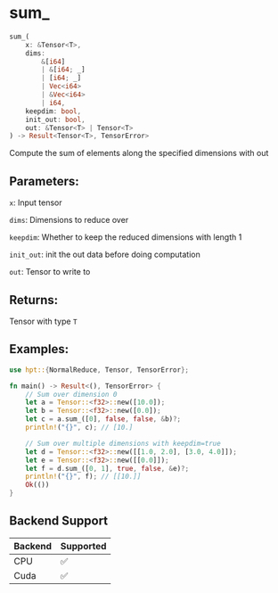 # sum_
```rust
sum_(
    x: &Tensor<T>, 
    dims: 
        &[i64]
        | &[i64; _]
        | [i64; _] 
        | Vec<i64> 
        | &Vec<i64>
        | i64,
    keepdim: bool,
    init_out: bool,
    out: &Tensor<T> | Tensor<T>
) -> Result<Tensor<T>, TensorError>
```
Compute the sum of elements along the specified dimensions with out

## Parameters:
`x`: Input tensor

`dims`: Dimensions to reduce over

`keepdim`: Whether to keep the reduced dimensions with length 1

`init_out`: init the out data before doing computation   

`out`: Tensor to write to

## Returns:
Tensor with type `T`

## Examples:
```rust
use hpt::{NormalReduce, Tensor, TensorError};

fn main() -> Result<(), TensorError> {
    // Sum over dimension 0
    let a = Tensor::<f32>::new([10.0]);
    let b = Tensor::<f32>::new([0.0]);
    let c = a.sum_([0], false, false, &b)?;
    println!("{}", c); // [10.]

    // Sum over multiple dimensions with keepdim=true
    let d = Tensor::<f32>::new([[1.0, 2.0], [3.0, 4.0]]);
    let e = Tensor::<f32>::new([[0.0]]);
    let f = d.sum_([0, 1], true, false, &e)?;
    println!("{}", f); // [[10.]]
    Ok(())
}
```
## Backend Support
| Backend | Supported |
|---------|-----------|
| CPU     | ✅         |
| Cuda    | ✅        |